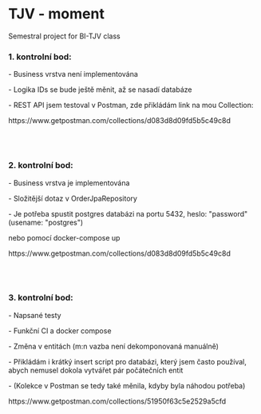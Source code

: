 # TJV - moment

Semestral project for BI-TJV class

<h3>1. kontrolní bod:</h2>
<p>- Business vrstva není implementována</p>
<p>- Logika IDs se bude ještě měnit, až se nasadí databáze</p>
<p>- REST API jsem testoval v Postman, zde přikládám link na mou Collection:</p>
<p>https://www.getpostman.com/collections/d083d8d09fd5b5c49c8d</p>
<br></br>

<h3>2. kontrolní bod:</h2>
<p>- Business vrstva je implementována</p>
<p>- Složitější dotaz v OrderJpaRepository</p>
<p>- Je potřeba spustit postgres databázi na portu 5432, heslo: "password" (usename: "postgres")</p>
<p>  nebo pomocí docker-compose up</p></p>
<p>https://www.getpostman.com/collections/d083d8d09fd5b5c49c8d</p>
<br></br>

<h3>3. kontrolní bod:</h2>
<p>- Napsané testy</p>
<p>- Funkční CI a docker compose</p>
<p>- Změna v entitách (m:n vazba není dekomponovaná manuálně)</p>
<p>- Přikládám i krátký insert script pro databázi, který jsem často používal, abych nemusel dokola vytvářet pár počátečních entit</p>
<p>- (Kolekce v Postman se tedy také měnila, kdyby byla náhodou potřeba)</p>
<p>https://www.getpostman.com/collections/51950f63c5e2529a5cfd</p>